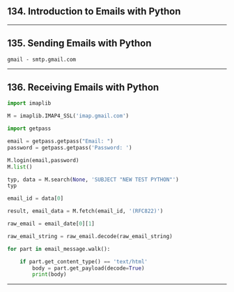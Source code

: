 ## 134. Introduction to Emails with Python

***

## 135. Sending Emails with Python

```
gmail - smtp.gmail.com
```

***

## 136. Receiving Emails with Python

```python
import imaplib

M = imaplib.IMAP4_SSL('imap.gmail.com')

import getpass

email = getpass.getpass("Email: ")
password = getpass.getpass('Password: ')

M.login(email,password)
M.list()

typ, data = M.search(None, 'SUBJECT "NEW TEST PYTHON"')
typ

email_id = data[0]

result, email_data = M.fetch(email_id, '(RFC822)')

raw_email = email_date[0][1]

raw_email_string = raw_email.decode(raw_email_string)

for part in email_message.walk():

    if part.get_content_type() == 'text/html'
        body = part.get_payload(decode=True)
        print(body)
```
***
